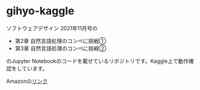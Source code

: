 # gihyo-kaggle

ソフトウェアデザイン 2021年11月号の

* 第2章 自然言語処理のコンペに挑戦①
* 第3章 自然言語処理のコンペに挑戦②

のJupyter Notebookのコードを載せているリポジトリです。Kaggle上で動作確認をしています。

Amazonの[リンク](https://www.amazon.co.jp/%E3%82%BD%E3%83%95%E3%83%88%E3%82%A6%E3%82%A7%E3%82%A2%E3%83%87%E3%82%B6%E3%82%A4%E3%83%B3-2021%E5%B9%B411%E6%9C%88%E5%8F%B7-%E8%BE%B2%E8%A6%8B-%E4%BF%8A%E6%98%8E/dp/B09GTBZHGK/ref=tmm_other_meta_binding_swatch_0?_encoding=UTF8&qid=1634453810&sr=8-1-spons)
